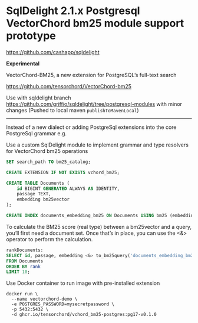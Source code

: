 # SqlDelight 2.1.x Postgresql VectorChord bm25 module support prototype 

https://github.com/cashapp/sqldelight

**Experimental**

VectorChord-BM25, a new extension for PostgreSQL’s full-text search

https://github.com/tensorchord/VectorChord-bm25

Use with sqldelight branch https://github.com/griffio/sqldelight/tree/postgresql-modules with minor changes (Pushed to local maven `publishToMavenLocal`)

---

Instead of a new dialect or adding PostgreSql extensions into the core PostgreSql grammar e.g. 

Use a custom SqlDelight module to implement grammar and type resolvers for VectorChord bm25 operations

```sql
SET search_path TO bm25_catalog;

CREATE EXTENSION IF NOT EXISTS vchord_bm25;

CREATE TABLE Documents (
    id BIGINT GENERATED ALWAYS AS IDENTITY,
    passage TEXT,
    embedding bm25vector
);

CREATE INDEX documents_embedding_bm25 ON Documents USING bm25 (embedding bm25_ops);
```

To calculate the BM25 score (real type) between a bm25vector and a query, you’ll first need a document set. 
Once that’s in place, you can use the <&> operator to perform the calculation.

```sql
rankDocuments:
SELECT id, passage, embedding <&> to_bm25query('documents_embedding_bm25', :document, 'Bert') AS rank
FROM Documents
ORDER BY rank
LIMIT 10;
```

Use Docker container to run image with pre-installed extension

```shell
docker run \
  --name vectorchord-demo \
  -e POSTGRES_PASSWORD=mysecretpassword \
  -p 5432:5432 \
  -d ghcr.io/tensorchord/vchord_bm25-postgres:pg17-v0.1.0
```
